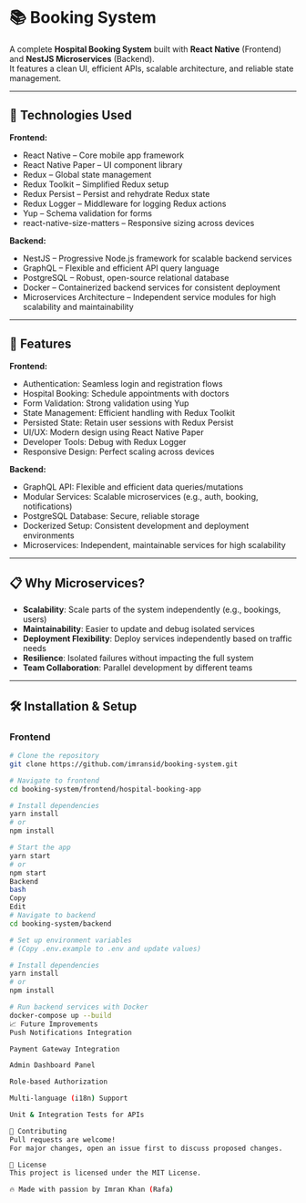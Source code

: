 # 📚 Booking System

A complete **Hospital Booking System** built with **React Native** (Frontend) and **NestJS Microservices** (Backend).  
It features a clean UI, efficient APIs, scalable architecture, and reliable state management.

---

## 🚀 Technologies Used

**Frontend:**

- React Native – Core mobile app framework
- React Native Paper – UI component library
- Redux – Global state management
- Redux Toolkit – Simplified Redux setup
- Redux Persist – Persist and rehydrate Redux state
- Redux Logger – Middleware for logging Redux actions
- Yup – Schema validation for forms
- react-native-size-matters – Responsive sizing across devices

**Backend:**

- NestJS – Progressive Node.js framework for scalable backend services
- GraphQL – Flexible and efficient API query language
- PostgreSQL – Robust, open-source relational database
- Docker – Containerized backend services for consistent deployment
- Microservices Architecture – Independent service modules for high scalability and maintainability

---

## 🎯 Features

**Frontend:**

- Authentication: Seamless login and registration flows
- Hospital Booking: Schedule appointments with doctors
- Form Validation: Strong validation using Yup
- State Management: Efficient handling with Redux Toolkit
- Persisted State: Retain user sessions with Redux Persist
- UI/UX: Modern design using React Native Paper
- Developer Tools: Debug with Redux Logger
- Responsive Design: Perfect scaling across devices

**Backend:**

- GraphQL API: Flexible and efficient data queries/mutations
- Modular Services: Scalable microservices (e.g., auth, booking, notifications)
- PostgreSQL Database: Secure, reliable storage
- Dockerized Setup: Consistent development and deployment environments
- Microservices: Independent, maintainable services for high scalability

---

## 📋 Why Microservices?

- **Scalability**: Scale parts of the system independently (e.g., bookings, users)
- **Maintainability**: Easier to update and debug isolated services
- **Deployment Flexibility**: Deploy services independently based on traffic needs
- **Resilience**: Isolated failures without impacting the full system
- **Team Collaboration**: Parallel development by different teams

---

## 🛠️ Installation & Setup

### Frontend

```bash
# Clone the repository
git clone https://github.com/imransid/booking-system.git

# Navigate to frontend
cd booking-system/frontend/hospital-booking-app

# Install dependencies
yarn install
# or
npm install

# Start the app
yarn start
# or
npm start
Backend
bash
Copy
Edit
# Navigate to backend
cd booking-system/backend

# Set up environment variables
# (Copy .env.example to .env and update values)

# Install dependencies
yarn install
# or
npm install

# Run backend services with Docker
docker-compose up --build
📈 Future Improvements
Push Notifications Integration

Payment Gateway Integration

Admin Dashboard Panel

Role-based Authorization

Multi-language (i18n) Support

Unit & Integration Tests for APIs

🤝 Contributing
Pull requests are welcome!
For major changes, open an issue first to discuss proposed changes.

📝 License
This project is licensed under the MIT License.

🔥 Made with passion by Imran Khan (Rafa)
```
